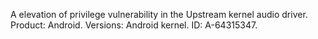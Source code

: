 A elevation of privilege vulnerability in the Upstream kernel audio driver. Product: Android. Versions: Android kernel. ID: A-64315347.